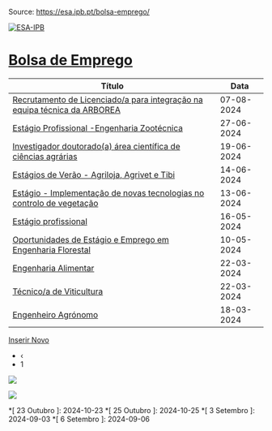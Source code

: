 Source: https://esa.ipb.pt/bolsa-emprego/

[![ESA-IPB](https://esa.ipb.pt/bolsa-emprego/img/ESA.png)](https://esa.ipb.pt
"ESA-IPB")

# [Bolsa de Emprego ](https://esa.ipb.pt/bolsa-emprego/)

Título | Data  
---|---  
[Recrutamento de Licenciado/a para integração na equipa técnica da ARBOREA](https://esa.ipb.pt/bolsa-emprego/anuncio/63) | 07-08-2024  
[Estágio Profissional -Engenharia Zootécnica](https://esa.ipb.pt/bolsa-emprego/anuncio/59) | 27-06-2024  
[Investigador doutorado(a) área científica de ciências agrárias](https://esa.ipb.pt/bolsa-emprego/anuncio/58) | 19-06-2024  
[Estágios de Verão - Agriloja, Agrivet e Tibi](https://esa.ipb.pt/bolsa-emprego/anuncio/57) | 14-06-2024  
[Estágio - Implementação de novas tecnologias no controlo de vegetação](https://esa.ipb.pt/bolsa-emprego/anuncio/55) | 13-06-2024  
[Estágio profissional](https://esa.ipb.pt/bolsa-emprego/anuncio/54) | 16-05-2024  
[Oportunidades de Estágio e Emprego em Engenharia Florestal](https://esa.ipb.pt/bolsa-emprego/anuncio/53) | 10-05-2024  
[Engenharia Alimentar](https://esa.ipb.pt/bolsa-emprego/anuncio/52) | 22-03-2024  
[Técnico/a de Viticultura](https://esa.ipb.pt/bolsa-emprego/anuncio/51) | 22-03-2024  
[Engenheiro Agrónomo](https://esa.ipb.pt/bolsa-emprego/anuncio/50) | 18-03-2024  
  
[Inserir Novo](https://esa.ipb.pt/bolsa-emprego/inserir)

  * ‹
  * 1
  

![](https://esa.ipb.pt/bolsa-emprego/img/FolhasTemaESA.png)

![](https://esa.ipb.pt/bolsa-emprego/img/UmaEscola.png)

  *[ 23 Outubro ]: 2024-10-23
  *[ 25 Outubro ]: 2024-10-25
  *[ 3 Setembro ]: 2024-09-03
  *[ 6 Setembro ]: 2024-09-06